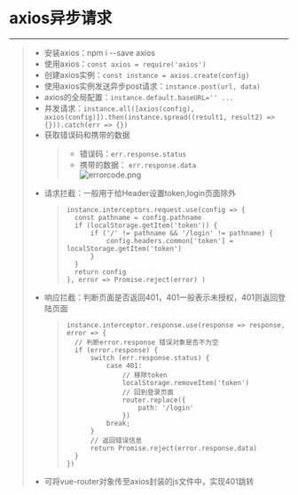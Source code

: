 # axios异步请求
***
>* 安装axios：npm i --save axios  
>* 使用axios：``` const axios = require('axios') ```  
>* 创建axios实例：``` const instance = axios.create(config) ```  
>* 使用axios实例发送异步post请求：``` instance.post(url, data) ```  
>* axios的全局配置：``` instance.default.baseURL='' ... ```  
>* 并发请求：``` instance.all([axios(config), axios(config)]).then(instance.spread((result1, result2) => {})).catch(err => {}) ```  
>* 获取错误码和携带的数据
>   >* 错误码：```err.response.status```  
>   >* 携带的数据： ```err.response.data```  
>   >   ![errorcode.png](https://github.com/520171/note/blob/master/nodejs全栈/imgs/errcode.png 'errcode')
>* 请求拦截：一般用于给Header设置token,login页面除外  
>   >```
>   >instance.interceptors.request.use(config => {
>   >   const pathname = config.pathname
>   >   if (localStorage.getItem('token')) {
>   >       if ('/' != pathname && '/login' != pathname) {
>   >           config.headers.common['token'] = localStorage.getItem('token')
>   >       }
>   >   }
>   >   return config
>   >}, error => Promise.reject(error) )
>   >```  
>* 响应拦截：判断页面是否返回401，401一般表示未授权，401则返回登陆页面
>   >```
>   >instance.interceptor.response.use(response => response, error => {
>   >   // 判断error.response 错误对象是否不为空
>   >   if (error.response) {
>   >       switch (err.response.status) {
>   >           case 401:
>   >               // 移除token
>   >               localStorage.removeItem('token')
>   >               // 回到登录页面
>   >               router.replace({
>   >                   path: '/login'
>   >               })
>   >           break;
>   >       }
>   >       // 返回错误信息
>   >       return Promise.reject(error.response.data)
>   >   }
>   >})
>   >```
>* 可将vue-router对象传至axios封装的js文件中，实现401跳转  
